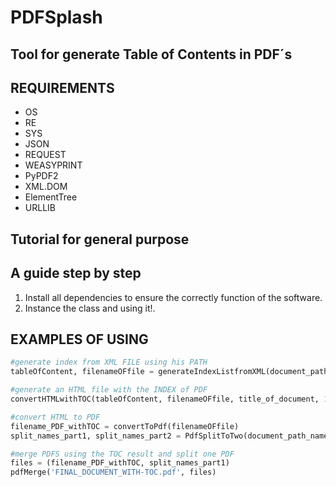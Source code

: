 # PDFSplash
## Tool for generate Table of Contents in PDF´s

## REQUIREMENTS

* OS
* RE
* SYS
* JSON
* REQUEST
* WEASYPRINT
* PyPDF2
* XML.DOM
* ElementTree
* URLLIB

## Tutorial for general purpose

## A guide step by step

1. Install all dependencies to ensure the correctly function of the software.
2. Instance the class and using it!.

## EXAMPLES OF USING

```python
#generate index from XML FILE using his PATH
tableOfContent, filenameOFfile = generateIndexListfromXML(document_path_name_XML, document_path_name_PDF, element_of_yourXML)

#generate an HTML file with the INDEX of PDF
convertHTMLwithTOC(tableOfContent, filenameOFfile, title_of_document, 1)

#convert HTML to PDF
filename_PDF_withTOC = convertToPdf(filenameOFfile)
split_names_part1, split_names_part2 = PdfSplitToTwo(document_path_name_PDF, textToFindandSplit)

#merge PDFS using the TOC result and split one PDF
files = (filename_PDF_withTOC, split_names_part1)
pdfMerge('FINAL_DOCUMENT_WITH-TOC.pdf', files)
```